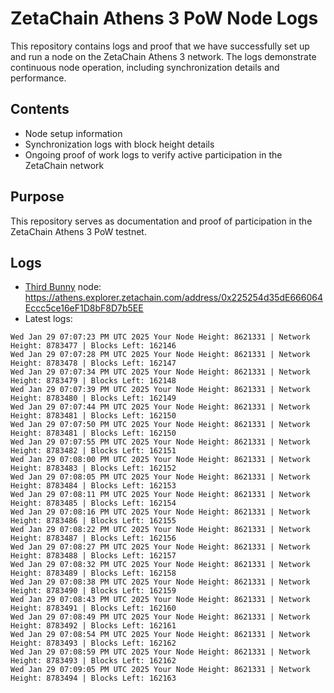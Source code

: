 # ZetaChain Athens 3 PoW Node Logs
This repository contains logs and proof that we have successfully set up and run a node on the ZetaChain Athens 3 network. The logs demonstrate continuous node operation, including synchronization details and performance.

## Contents
- Node setup information
- Synchronization logs with block height details
- Ongoing proof of work logs to verify active participation in the ZetaChain network

## Purpose
This repository serves as documentation and proof of participation in the ZetaChain Athens 3 PoW testnet.

## Logs

- [Third Bunny](https://thirdbunny.xyz/) node: https://athens.explorer.zetachain.com/address/0x225254d35dE666064Eccc5ce16eF1D8bF8D7b5EE
- Latest logs:
```
Wed Jan 29 07:07:23 PM UTC 2025 Your Node Height: 8621331 | Network Height: 8783477 | Blocks Left: 162146
Wed Jan 29 07:07:28 PM UTC 2025 Your Node Height: 8621331 | Network Height: 8783478 | Blocks Left: 162147
Wed Jan 29 07:07:34 PM UTC 2025 Your Node Height: 8621331 | Network Height: 8783479 | Blocks Left: 162148
Wed Jan 29 07:07:39 PM UTC 2025 Your Node Height: 8621331 | Network Height: 8783480 | Blocks Left: 162149
Wed Jan 29 07:07:44 PM UTC 2025 Your Node Height: 8621331 | Network Height: 8783481 | Blocks Left: 162150
Wed Jan 29 07:07:50 PM UTC 2025 Your Node Height: 8621331 | Network Height: 8783481 | Blocks Left: 162150
Wed Jan 29 07:07:55 PM UTC 2025 Your Node Height: 8621331 | Network Height: 8783482 | Blocks Left: 162151
Wed Jan 29 07:08:00 PM UTC 2025 Your Node Height: 8621331 | Network Height: 8783483 | Blocks Left: 162152
Wed Jan 29 07:08:05 PM UTC 2025 Your Node Height: 8621331 | Network Height: 8783484 | Blocks Left: 162153
Wed Jan 29 07:08:11 PM UTC 2025 Your Node Height: 8621331 | Network Height: 8783485 | Blocks Left: 162154
Wed Jan 29 07:08:16 PM UTC 2025 Your Node Height: 8621331 | Network Height: 8783486 | Blocks Left: 162155
Wed Jan 29 07:08:22 PM UTC 2025 Your Node Height: 8621331 | Network Height: 8783487 | Blocks Left: 162156
Wed Jan 29 07:08:27 PM UTC 2025 Your Node Height: 8621331 | Network Height: 8783488 | Blocks Left: 162157
Wed Jan 29 07:08:32 PM UTC 2025 Your Node Height: 8621331 | Network Height: 8783489 | Blocks Left: 162158
Wed Jan 29 07:08:38 PM UTC 2025 Your Node Height: 8621331 | Network Height: 8783490 | Blocks Left: 162159
Wed Jan 29 07:08:43 PM UTC 2025 Your Node Height: 8621331 | Network Height: 8783491 | Blocks Left: 162160
Wed Jan 29 07:08:49 PM UTC 2025 Your Node Height: 8621331 | Network Height: 8783492 | Blocks Left: 162161
Wed Jan 29 07:08:54 PM UTC 2025 Your Node Height: 8621331 | Network Height: 8783493 | Blocks Left: 162162
Wed Jan 29 07:08:59 PM UTC 2025 Your Node Height: 8621331 | Network Height: 8783493 | Blocks Left: 162162
Wed Jan 29 07:09:05 PM UTC 2025 Your Node Height: 8621331 | Network Height: 8783494 | Blocks Left: 162163
```
